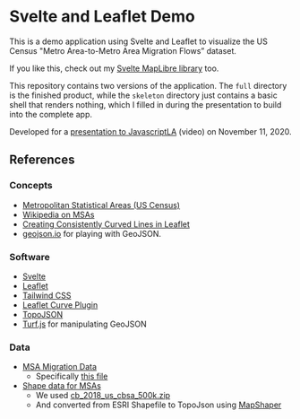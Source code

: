 # Svelte and Leaflet Demo

This is a demo application using Svelte and Leaflet to visualize the US Census "Metro Area-to-Metro Area Migration Flows” dataset.

If you like this, check out my [Svelte MapLibre library](https://github.com/dimfeld/svelte-maplibre) too.

This repository contains two versions of the application. The `full` directory is the
finished product, while the `skeleton` directory just contains a basic shell that renders nothing, which I
filled in during the presentation to build into the complete app.

Developed for a [presentation to JavascriptLA](https://www.youtube.com/watch?v=-klB-EocorE&t=770s) (video) on November 11, 2020.



## References

### Concepts

* [Metropolitan Statistical Areas (US Census)](https://www.census.gov/topics/housing/housing-patterns/about/core-based-statistical-areas.html)
* [Wikipedia on MSAs](https://en.wikipedia.org/wiki/Metropolitan_statistical_area)
* [Creating Consistently Curved Lines in Leaflet](https://medium.com/@ryancatalani/creating-consistently-curved-lines-on-leaflet-b59bc03fa9dc)
* [geojson.io](https://geojson.io) for playing with GeoJSON.

### Software

* [Svelte](https://svelte.dev)
* [Leaflet](https://leafletjs.com/)
* [Tailwind CSS](https://tailwindcss.com)
* [Leaflet Curve Plugin](https://github.com/elfalem/Leaflet.curve)
* [TopoJSON](https://github.com/topojson/topojson)
* [Turf.js](https://turfjs.org/) for manipulating GeoJSON

### Data

* [MSA Migration Data](https://www.census.gov/data/tables/2018/demo/geographic-mobility/metro-to-metro-migration.html)
    * Specifically [this file](https://www2.census.gov/programs-surveys/demo/tables/geographic-mobility/2018/metro-to-metro-migration/metro-to-metro-2014-2018.xlsx)
* [Shape data for MSAs](https://www.census.gov/geographies/mapping-files/time-series/geo/carto-boundary-file.html)
    * We used [cb_2018_us_cbsa_500k.zip](https://www2.census.gov/geo/tiger/GENZ2018/shp/cb_2018_us_cbsa_500k.zip)
    * And converted from ESRI Shapefile to TopoJson using [MapShaper](https://mapshaper.org/)
